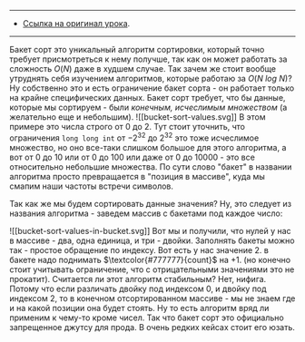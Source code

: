 
---
- [Ссылка на оригинал урока](https://neetcode.io/courses/dsa-for-beginners/13).
---

Бакет сорт это уникальный алгоритм сортировки, который точно требует присмотреться к нему получше, так как он может работать за сложность $O(N)$ даже в худшем случае. Так зачем же стоит вообще утруднять себя изучением алгоритмов, которые работаю за $O(N\ log\ N)$? Ну собственно это и есть ограничение бакет сорта - он работает только на крайне специфических данных.
Бакет сорт требует, что бы данные, которые мы сортируем - были _конечным, исчеслимым множеством_ (а желательно еще и небольшим).
![[bucket-sort-values.svg]]
В этом примере это числа строго от $0$ до $2$. Тут стоит уточнить, что ограничения `long long int` от $-2^{32}$ до  $2^{32}$ это тоже исчеслимое множество, но оно все-таки слишком большое для этого алгоритма, а вот от $0$ до $10$ или от $0$ до $100$ или даже от $0$ до $10000$ - это все относительно небольшие множества. По сути слово "бакет" в названии алгоритма просто превращается в "позиция в массиве", куда мы смапим наши частоты встречи символов.

Так как же мы будем сортировать данные значения? Ну, это следует из названия алгоритма - заведем массив с бакетами под каждое число:

![[bucket-sort-values-in-bucket.svg]]
Вот мы и получили, что нулей у нас в массиве - два, одна единица, и три - двойки.
Заполнять бакеты можно так -  простое обращение по индексу. Вот есть у нас значение 2. в бакете надо поднимать $\textcolor{#777777}{count}$ на +1. (но конечно стоит учитывать ограничение, что с отрицательными значениями это не прокатит).
Считается ли этот алгоритм стабильным? Нет, нифига.
Потому что если различать двойку под индексом 0, и двойку под индексом 2, то в конечном отсортированном массиве - мы не знаем где и на какой позиции она будет стоять. Ну то есть алгоритм вряд ли применим к чему-то кроме чисел.
Так что бакет сорт это официально запрещенное джутсу для прода. В очень редких кейсах стоит его юзать.